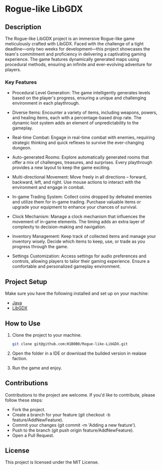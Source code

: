 # Rogue-like LibGDX

## Description

The Rogue-like LibGDX project is an immersive Rogue-like game meticulously crafted with LibGDX. Faced with the challenge of a tight deadline—only two weeks for development—this project showcases the team's commitment and proficiency in delivering a captivating gaming experience. The game features dynamically generated maps using procedural methods, ensuring an infinite and ever-evolving adventure for players.

### Key Features


- Procedural Level Generation: The game intelligently generates levels based on the player's progress, ensuring a unique and challenging environment in each playthrough.

- Diverse Items: Encounter a variety of items, including weapons, powers, and healing items, each with a percentage-based drop rate. The dynamic loot system adds an element of unpredictability to the gameplay.

- Real-time Combat: Engage in real-time combat with enemies, requiring strategic thinking and quick reflexes to survive the ever-changing dungeon.

- Auto-generated Rooms: Explore automatically generated rooms that offer a mix of challenges, treasures, and surprises. Every playthrough provides a new layout to keep the game exciting.

- Multi-directional Movement: Move freely in all directions – forward, backward, left, and right. Use mouse actions to interact with the environment and engage in combat.

- In-game Trading System: Collect coins dropped by defeated enemies and utilize them for in-game trading. Purchase valuable items or upgrade your equipment to enhance your chances of survival.

- Clock Mechanism: Manage a clock mechanism that influences the movement of in-game elements. The timing adds an extra layer of complexity to decision-making and navigation.

- Inventory Management: Keep track of collected items and manage your inventory wisely. Decide which items to keep, use, or trade as you progress through the game.

- Settings Customization: Access settings for audio preferences and controls, allowing players to tailor their gaming experience. Ensure a comfortable and personalized gameplay environment.

## Project Setup

Make sure you have the following installed and set up on your machine:

- [Java](https://www.java.com/)
- [LibGDX](https://libgdx.badlogicgames.com/)

## How to Use

1. Clone the project to your machine.
   ```bash
   git clone git@github.com:H1B0B0/Rogue-like-LibGDX.git
   ```
2. Open the folder in a IDE or download the builded version in realase faction.

3. Run the game and enjoy.

## Contributions

Contributions to the project are welcome. If you'd like to contribute, please follow these steps:

- Fork the project.
- Create a branch for your feature (git checkout -b feature/AddNewFeature).
- Commit your changes (git commit -m 'Adding a new feature').
- Push to the branch (git push origin feature/AddNewFeature).
- Open a Pull Request.

## License

This project is licensed under the MIT License.
